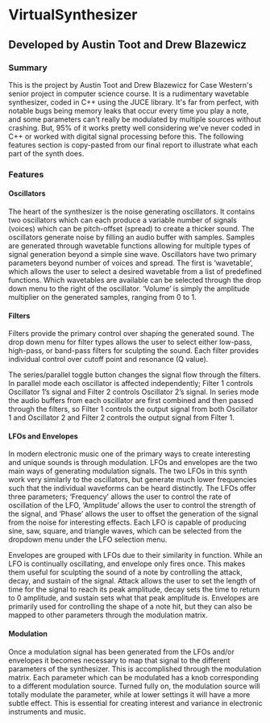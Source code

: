 # VirtualSynthesizer

## Developed by Austin Toot and Drew Blazewicz

### Summary
This is the project by Austin Toot and Drew Blazewicz for Case Western's senior project in computer science course. It is a rudimentary wavetable synthesizer, coded in C++ using the JUCE library. It's far from perfect, with notable bugs being memory leaks that occur every time you play a note, and some parameters can't really be modulated by multiple sources without crashing. But, 95% of it works pretty well considering we've never coded in C++ or worked with digital signal processing before this. The following features section is copy-pasted from our final report to illustrate what each part of the synth does.

### Features

#### Oscillators
The heart of the synthesizer is the noise generating oscillators. It contains two oscillators which can each produce a variable number of signals (voices) which can be pitch-offset (spread) to create a thicker sound. The oscillators generate noise by filling an audio buffer with samples. Samples are generated through wavetable functions allowing for multiple types of signal generation beyond a simple sine wave.
Oscillators have two primary parameters beyond number of voices and spread. The first is ‘wavetable’, which allows the user to select a desired wavetable from a list of predefined functions. Which wavetables are available can be selected through the drop down menu to the right of the oscillator. ‘Volume’ is simply the amplitude multiplier on the generated samples, ranging from 0 to 1. 

#### Filters
Filters provide the primary control over shaping the generated sound. The drop down menu for filter types allows the user to select either low-pass, high-pass, or band-pass filters for sculpting the sound. Each filter provides individual control over cutoff point and resonance (Q value).

The series/parallel toggle button changes the signal flow through the filters. In parallel mode each oscillator is affected independently; Filter 1 controls Oscillator 1’s signal and Filter 2 controls Oscillator 2’s signal. In series mode the audio buffers from each oscillator are first combined and then passed through the filters, so Filter 1 controls the output signal from both Oscillator 1 and Oscillator 2 and Filter 2 controls the output signal from Filter 1. 

#### LFOs and Envelopes
In modern electronic music one of the primary ways to create interesting and unique sounds is through modulation. LFOs and envelopes are the two main ways of generating modulation signals. The two LFOs in this synth work very similarly to the oscillators, but generate much lower frequencies such that the individual waveforms can be heard distinctly. The LFOs offer three parameters; ‘Frequency’ allows the user to control the rate of oscillation of the LFO, ‘Amplitude’ allows the user to control the strength of the signal, and ‘Phase’ allows the user to offset the generation of the signal from the noise for interesting effects. Each LFO is capable of producing sine, saw, square, and triangle waves, which can be selected from the dropdown menu under the LFO selection menu.

Envelopes are grouped with LFOs due to their similarity in function. While an LFO is continually oscillating, and envelope only fires once. This makes them useful for sculpting the sound of a note by controlling the attack, decay, and sustain of the signal. Attack allows the user to set the length of time for the signal to reach its peak amplitude, decay sets the time to return to 0 amplitude, and sustain sets what that peak amplitude is. Envelopes are primarily used for controlling the shape of a note hit, but they can also be mapped to other parameters through the modulation matrix.

#### Modulation
Once a modulation signal has been generated from the LFOs and/or envelopes it becomes necessary to map that signal to the different parameters of the synthesizer. This is accomplished through the modulation matrix. Each parameter which can be modulated has a knob corresponding to a different modulation source. Turned fully on, the modulation source will totally modulate the parameter, while at lower settings it will have a more subtle effect. This is essential for creating interest and variance in electronic instruments and music.
